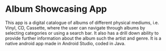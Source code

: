 # Album Showcasing App

This app is a digital catalogue of albums of different physical mediums, i.e. Vinyl, CD, Cassette, where the user can navigate through albums by selecting categories or using a search bar. It also has a drill down ability to provide further information about the album such the artist and genre. It is a native android app made in Android Studio, coded in Java.
